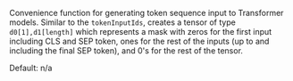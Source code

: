 Convenience function for generating token sequence input to Transformer models. Similar to the `tokenInputIds`, creates a tensor of type `d0[1],d1[length]` which represents a mask with zeros for the first input including CLS and SEP token, ones for the rest of the inputs (up to and including the final SEP token), and 0's for the rest of the tensor.

Default: n/a